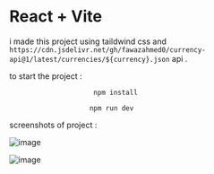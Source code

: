 # React + Vite

i made this project using taildwind css and `https://cdn.jsdelivr.net/gh/fawazahmed0/currency-api@1/latest/currencies/${currency}.json` api .

to start the project : 


                         npm install 
                      
                        npm run dev 



screenshots of project : 

![image](https://github.com/H1manshus0ni/Currency-Converter/assets/97780628/dbd31895-0c7d-4136-9d00-e314d7e851eb)

![image](https://github.com/H1manshus0ni/Currency-Converter/assets/97780628/db8aa424-cef3-49a0-a2d5-6e8f34065e94)

